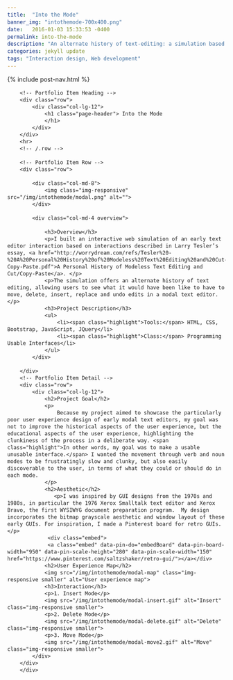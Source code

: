 ```yaml
---
title:  "Into the Mode"
banner_img: "intothemode-700x400.png"
date:   2016-01-03 15:33:53 -0400
permalink: into-the-mode
description: "An alternate history of text-editing: a simulation based on Xerox Parc-era modal text editing"
categories: jekyll update
tags: "Interaction design, Web development"
---
```

{% include post-nav.html %}
<div class="fullpost">
<div class="container post">

        <!-- Portfolio Item Heading -->
        <div class="row">
            <div class="col-lg-12">
                <h1 class="page-header"> Into the Mode
                </h1>
            </div>
        </div>
        <hr>
        <!-- /.row -->

        <!-- Portfolio Item Row -->
        <div class="row">

            <div class="col-md-8">
                <img class="img-responsive" src="/img/intothemode/modal.png" alt="">
            </div>

            <div class="col-md-4 overview">
                
                <h3>Overview</h3>
                <p>I built an interactive web simulation of an early text editor interaction based on interactions described in Larry Tesler’s essay, <a href="http://worrydream.com/refs/Tesler%20-%20A%20Personal%20History%20of%20Modeless%20Text%20Editing%20and%20Cut-Copy-Paste.pdf">A Personal History of Modeless Text Editing and Cut/Copy-Paste</a>. </p>
                <p>The simulation offers an alternate history of text editing, allowing users to see what it would have been like to have to move, delete, insert, replace and undo edits in a modal text editor.</p>
                <h3>Project Description</h3>
                <ul>
                    <li><span class="highlight">Tools:</span> HTML, CSS, Bootstrap, JavaScript, JQuery</li>
                    <li><span class="highlight">Class:</span> Programming Usable Interfaces</li>
                </ul>
            </div>

        </div>
        <!-- Portfolio Item Detail -->
        <div class="row">    
            <div class="col-lg-12">
                <h2>Project Goal</h2>
                <p>
                    Because my project aimed to showcase the particularly poor user experience design of early modal text editors, my goal was not to improve the historical aspects of the user experience, but the educational aspects of the user experience, highlighting the clunkiness of the process in a deliberate way. <span class="highlight">In other words, my goal was to make a usable unusable interface.</span> I wanted the movement through verb and noun modes to be frustratingly slow and clunky, but also easily discoverable to the user, in terms of what they could or should do in each mode. 
                </p>
                <h2>Aesthetic</h2>
                   <p>I was inspired by GUI designs from the 1970s and 1980s, in particular the 1976 Xerox Smalltalk text editor and Xerox Bravo, the first WYSIWYG document preparation program.  My design incorporates the bitmap grayscale aesthetic and window layout of these early GUIs. For inspiration, I made a Pinterest board for retro GUIs. </p>
                 <div class="embed">
                 <a class="embed" data-pin-do="embedBoard" data-pin-board-width="950" data-pin-scale-height="280" data-pin-scale-width="150" href="https://www.pinterest.com/saltzshaker/retro-gui/"></a></div>
                <h2>User Experience Map</h2>
                <img src="/img/intothemode/modal-map" class="img-responsive smaller" alt="User experience map">
                <h3>Interaction</h3>
                <p>1. Insert Mode</p>
                <img src="/img/intothemode/modal-insert.gif" alt="Insert" class="img-responsive smaller">
                <p>2. Delete Mode</p>
                <img src="/img/intothemode/modal-delete.gif" alt="Delete" class="img-responsive smaller">
                <p>3. Move Mode</p>
                <img src="/img/intothemode/modal-move2.gif" alt="Move" class="img-responsive smaller">
            </div>
        </div>
        </div>